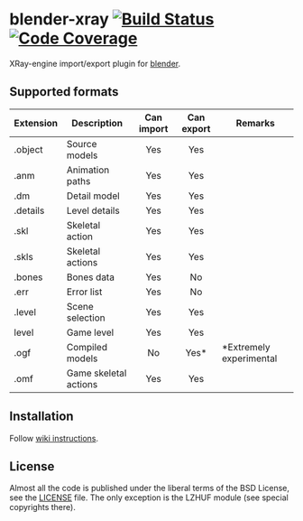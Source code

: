 # blender-xray [![Build Status](https://travis-ci.org/PavelBlend/blender-xray.svg)](https://travis-ci.org/PavelBlend/blender-xray) [![Code Coverage](https://codecov.io/gh/PavelBlend/blender-xray/graph/badge.svg)](https://codecov.io/gh/PavelBlend/blender-xray)
XRay-engine import/export plugin for [blender](http://www.blender.org/).

## Supported formats
| Extension | Description           | Can import | Can export | Remarks |
|-----------|-----------------------|:----------:|:----------:|---------|
| .object   | Source models         | Yes        | Yes        | |
| .anm      | Animation paths       | Yes        | Yes        | |
| .dm       | Detail model          | Yes        | Yes        | |
| .details  | Level details         | Yes        | Yes        | |
| .skl      | Skeletal action       | Yes        | Yes        | |
| .skls     | Skeletal actions      | Yes        | Yes        | |
| .bones    | Bones data            | Yes        | No         | |
| .err      | Error list            | Yes        | No         | |
| .level    | Scene selection       | Yes        | Yes        | |
| level     | Game level            | Yes        | Yes        | |
| .ogf      | Compiled models       | No         | Yes*       | *Extremely experimental |
| .omf      | Game skeletal actions | Yes        | Yes        | |

## Installation
Follow [wiki instructions](https://github.com/PavelBlend/blender-xray/wiki/Installation).

## License
Almost all the code is published under the liberal terms of the BSD License, see the [LICENSE](LICENSE) file.
The only exception is the LZHUF module (see special copyrights there).
